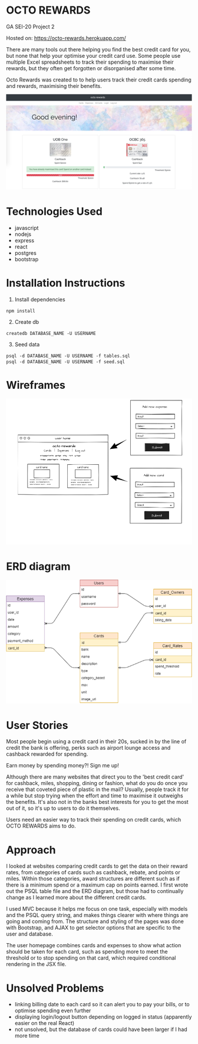 # OCTO REWARDS
GA SEI-20 Project 2 

Hosted on: https://octo-rewards.herokuapp.com/

There are many tools out there helping you find the best credit card for you, but none that help your optimise your credit card use. Some people use multiple Excel spreadsheets to track their spending to maximise their rewards, but they often get forgotten or disorganised after some time. 

Octo Rewards was created to to help users track their credit cards spending and rewards, maximising their benefits.

![screenshot of octo user page](https://github.com/jasminesis/octo-rewards/blob/master/documents/octorewards.png)

# Technologies Used
- javascript
- nodejs
- express
- react
- postgres
- bootstrap

# Installation Instructions
1. Install dependencies
``` 
npm install
```
2. Create db
```
createdb DATABASE_NAME -U USERNAME
```
3. Seed data
```
psql -d DATABASE_NAME -U USERNAME -f tables.sql
psql -d DATABASE_NAME -U USERNAME -f seed.sql
```

# Wireframes
![wireframe](https://github.com/jasminesis/octo-rewards/blob/master/documents/wireframe2.png)
# ERD diagram
![ERD diagram](https://github.com/jasminesis/octo-rewards/blob/master/documents/ERDoctorewards.png)

# User Stories
Most people begin using a credit card in their 20s, sucked in by the line of credit the bank is offering, perks such as airport lounge access and cashback rewarded for spending. 

Earn money by spending money?! Sign me up! 

Although there are many websites that direct you to the 'best credit card' for cashback, miles, shopping, dining or fashion, what do you do once you receive that coveted piece of plastic in the mail? Usually, people track it for a while but stop trying when the effort and time to maximise it outweighs the benefits. It's also not in the banks best interests for you to get the most out of it, so it's up to users to do it themselves.

Users need an easier way to track their spending on credit cards, which OCTO REWARDS aims to do.

# Approach
I looked at websites comparing credit cards to get the data on their reward rates, from categories of cards such as cashback, rebate, and points or miles. Within those categories, award structures are different such as if there is a minimum spend or a maximum cap on points earned. I first wrote out the PSQL table file and the ERD diagram, but those had to continually change as I learned more about the different credit cards. 

I used MVC because it helps me focus on one task, especially with models and the PSQL query string, and makes things clearer with where things are going and coming from. The structure and styling of the pages was done with Bootstrap, and AJAX to get selector options that are specific to the user and database. 

The user homepage combines cards and expenses to show what action should be taken for each card, such as spending more to meet the threshold or to stop spending on that card, which required conditional rendering in the JSX file.


# Unsolved Problems
- linking billing date to each card so it can alert you to pay your bills, or to optimise spending even further
- displaying login/logout button depending on logged in status (apparently easier on the real React)
- not unsolved, but the database of cards could have been larger if I had more time

